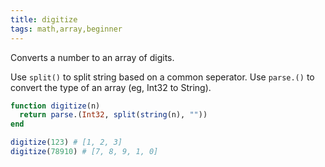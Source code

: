 ```yaml
---
title: digitize
tags: math,array,beginner
---
```


Converts a number to an array of digits.

Use `split()` to split string based on a common seperator. 
Use `parse.()` to convert the type of an array (eg, Int32 to String).

```jl
function digitize(n)
  return parse.(Int32, split(string(n), ""))
end
```

```jl
digitize(123) # [1, 2, 3]
digitize(78910) # [7, 8, 9, 1, 0]
```
